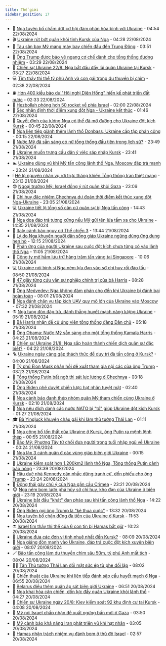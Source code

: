 ```yaml
---
title: Thế giới
sidebar_position: 17
---
```


<!-- dantri-the-gioi:START -->
- 🌋 [Nga tuyên bố chấm dứt cơ hội đàm phán hòa bình với Ukraine](https://dantri.com.vn/the-gioi/nga-tuyen-bo-cham-dut-co-hoi-dam-phan-hoa-binh-voi-ukraine-20240822114227678.htm) - 04:54 22/08/2024
- 🎬 [Ukraine rút bớt quân khỏi tỉnh Kursk của Nga](https://dantri.com.vn/the-gioi/ukraine-rut-bot-quan-khoi-tinh-kursk-cua-nga-20240822112610319.htm) - 04:28 22/08/2024
- 🧰 [Tàu sân bay Mỹ mang máy bay chiến đấu đến Trung Đông](https://dantri.com.vn/the-gioi/tau-san-bay-my-mang-may-bay-chien-dau-den-trung-dong-20240822103322533.htm) - 03:51 22/08/2024
- 🌋 [Ông Trump được bảo vệ ngang cơ chế dành cho tổng thống đương nhiệm](https://dantri.com.vn/the-gioi/ong-trump-duoc-bao-ve-ngang-co-che-danh-cho-tong-thong-duong-nhiem-20240822102022267.htm) - 03:29 22/08/2024
- 🗽 [Chiến sự Ukraine 22/8: Nga bắt đầu đẩy lùi quân Ukraine tại Kursk](https://dantri.com.vn/the-gioi/chien-su-ukraine-228-nga-bat-dau-day-lui-quan-ukraine-tai-kursk-20240822102459374.htm) - 03:27 22/08/2024
- 💻 [Tìm thấy thi thể tỷ phú Anh và con gái trong du thuyền bị chìm](https://dantri.com.vn/the-gioi/tim-thay-thi-the-ty-phu-anh-va-con-gai-trong-du-thuyen-bi-chim-20240822073025080.htm) - 02:38 22/08/2024
- ⛽️ [Hơn 400 kiều bào dự &quot;Hội nghị Diên Hồng&quot; hiến kế phát triển đất nước](https://dantri.com.vn/the-gioi/hon-400-kieu-bao-du-hoi-nghi-dien-hong-hien-ke-phat-trien-dat-nuoc-20240822092416655.htm) - 02:33 22/08/2024
- 🤩 [Hezbollah phóng hơn 50 rocket về phía Israel](https://dantri.com.vn/the-gioi/hezbollah-phong-hon-50-rocket-ve-phia-israel-20240822085741211.htm) - 02:00 22/08/2024
- 🧐 [Séc nhận định thời điểm xung đột Nga - Ukraine kết thúc](https://dantri.com.vn/the-gioi/sec-nhan-dinh-thoi-diem-xung-dot-nga-ukraine-ket-thuc-20240821222340638.htm) - 01:46 22/08/2024
- 🎊 [Quyết định của tướng Nga có thể đã mở đường cho Ukraine đột kích Kursk](https://dantri.com.vn/the-gioi/quyet-dinh-cua-tuong-nga-co-the-da-mo-duong-cho-ukraine-dot-kich-kursk-20240822064642170.htm) - 00:45 22/08/2024
- 📝 [Nga liên tiếp giành thêm lãnh thổ Donbass, Ukraine cấp tập phản công](https://dantri.com.vn/the-gioi/nga-lien-tiep-gianh-them-lanh-tho-donbass-ukraine-cap-tap-phan-cong-20240822070802233.htm) - 00:15 22/08/2024
- 🤡 [Nước Mỹ đã sẵn sàng có nữ tổng thống đầu tiên trong lịch sử?](https://dantri.com.vn/the-gioi/nuoc-my-da-san-sang-co-nu-tong-thong-dau-tien-trong-lich-su-20240821121558845.htm) - 23:49 21/08/2024
- 🥷 [Ukraine muốn trưng cầu dân ý việc sáp nhập Kursk](https://dantri.com.vn/the-gioi/ukraine-muon-trung-cau-dan-y-viec-sap-nhap-kursk-20240822063113368.htm) - 23:41 21/08/2024
- 🏊 [Ukraine dùng vũ khí Mỹ tấn công lãnh thổ Nga, Moscow đáp trả mạnh](https://dantri.com.vn/the-gioi/ukraine-dung-vu-khi-my-tan-cong-lanh-tho-nga-moscow-dap-tra-manh-20240822061216654.htm) - 23:24 21/08/2024
- 🕯 [Hé lộ nguyên nhân vụ rơi trực thăng khiến Tổng thống Iran thiệt mạng](https://dantri.com.vn/the-gioi/he-lo-nguyen-nhan-vu-roi-truc-thang-khien-tong-thong-iran-thiet-mang-20240822054457999.htm) - 23:13 21/08/2024
- 😎 [Ngoại trưởng Mỹ: Israel đồng ý rút quân khỏi Gaza](https://dantri.com.vn/the-gioi/ngoai-truong-my-israel-dong-y-rut-quan-khoi-gaza-20240822053009321.htm) - 23:06 21/08/2024
- 🌈 [Chỉ huy đặc nhiệm Chechnya dự đoán thời điểm kết thúc xung đột Nga-Ukraine](https://dantri.com.vn/the-gioi/chi-huy-dac-nhiem-chechnya-du-doan-thoi-diem-ket-thuc-xung-dot-nga-ukraine-20240822051727184.htm) - 23:05 21/08/2024
- 💻 [Ukraine tiết lộ tổng số căn cứ quân sự bị Nga tấn công](https://dantri.com.vn/the-gioi/ukraine-tiet-lo-tong-so-can-cu-quan-su-bi-nga-tan-cong-20240821185743448.htm) - 14:43 21/08/2024
- 🤖 [Nga dọa đáp trả tương xứng nếu Mỹ gửi tên lửa tầm xa cho Ukraine](https://dantri.com.vn/the-gioi/nga-doa-dap-tra-tuong-xung-neu-my-gui-ten-lua-tam-xa-cho-ukraine-20240821193240742.htm) - 14:35 21/08/2024
- 🦏 [Italy cảnh báo nguy cơ Thế chiến 3](https://dantri.com.vn/the-gioi/italy-canh-bao-nguy-co-the-chien-3-20240821202447847.htm) - 13:44 21/08/2024
- 🌁 [Lý do Nga khuyên người dân sống giáp Ukraine ngừng dùng ứng dụng hẹn hò](https://dantri.com.vn/the-gioi/ly-do-nga-khuyen-nguoi-dan-song-giap-ukraine-ngung-dung-ung-dung-hen-ho-20240821181819757.htm) - 12:15 21/08/2024
- 🐘 [Phản ứng của người Ukraine sau cuộc đột kích chưa từng có vào lãnh thổ Nga](https://dantri.com.vn/the-gioi/phan-ung-cua-nguoi-ukraine-sau-cuoc-dot-kich-chua-tung-co-vao-lanh-tho-nga-20240821161309232.htm) - 11:05 21/08/2024
- 🥷 [Công ty mở hầm lưu trữ hàng trăm tấn vàng tại Singapore](https://dantri.com.vn/the-gioi/cong-ty-mo-ham-luu-tru-hang-tram-tan-vang-tai-singapore-20240821155427343.htm) - 10:06 21/08/2024
- 💻 [Ukraine nói binh sĩ Nga ném lựu đạn vào sở chỉ huy rồi đào tẩu](https://dantri.com.vn/the-gioi/ukraine-noi-binh-si-nga-nem-luu-dan-vao-so-chi-huy-roi-dao-tau-20240821154915210.htm) - 08:50 21/08/2024
- 🎡 [47 giây từng cứu vãn sự nghiệp chính trị của bà Harris](https://dantri.com.vn/the-gioi/47-giay-tung-cuu-van-su-nghiep-chinh-tri-cua-ba-harris-20240819173108302.htm) - 08:28 21/08/2024
- 🧰 [Ông Medvedev: Nga không đàm phán cho đến khi Ukraine bị đánh bại hoàn toàn](https://dantri.com.vn/the-gioi/ong-medvedev-nga-khong-dam-phan-cho-den-khi-ukraine-bi-danh-bai-hoan-toan-20240821145600793.htm) - 08:01 21/08/2024
- 🥸 [Nga đánh chặn vụ tập kích UAV quy mô lớn của Ukraine vào Moscow](https://dantri.com.vn/the-gioi/nga-danh-chan-vu-tap-kich-uav-quy-mo-lon-cua-ukraine-vao-moscow-20240821142737885.htm) - 07:32 21/08/2024
- ⚗️ [Nga tung đòn đáp trả, đánh thẳng huyết mạch năng lượng Ukraine](https://dantri.com.vn/the-gioi/nga-tung-don-dap-tra-danh-thang-huyet-mach-nang-luong-ukraine-20240821114201749.htm) - 05:19 21/08/2024
- 🌮 [Bà Harris nhận đề cử ứng viên tổng thống đảng Dân chủ](https://dantri.com.vn/the-gioi/ba-harris-nhan-de-cu-ung-vien-tong-thong-dang-dan-chu-20240821115739071.htm) - 05:18 21/08/2024
- 🎃 [Ông Obama: Nước Mỹ sẵn sàng cho một tổng thống Kamala Harris](https://dantri.com.vn/the-gioi/ong-obama-nuoc-my-san-sang-cho-mot-tong-thong-kamala-harris-20240821110632845.htm) - 04:23 21/08/2024
- 💫 [Chiến sự Ukraine 21/8: Nga sắp hoàn thành chiến dịch quân sự đặc biệt?](https://dantri.com.vn/the-gioi/chien-su-ukraine-218-nga-sap-hoan-thanh-chien-dich-quan-su-dac-biet-20240821112048168.htm) - 04:22 21/08/2024
- 🪜 [Ukraine ngày càng gặp thách thức để duy trì đà tấn công ở Kursk?](https://dantri.com.vn/the-gioi/ukraine-ngay-cang-gap-thach-thuc-de-duy-tri-da-tan-cong-o-kursk-20240821101149852.htm) - 04:00 21/08/2024
- 🌋 [Tỷ phú Elon Musk phản hồi đề xuất tham gia nội các của ông Trump](https://dantri.com.vn/the-gioi/ty-phu-elon-musk-phan-hoi-de-xuat-tham-gia-noi-cac-cua-ong-trump-20240821100548151.htm) - 03:23 21/08/2024
- 🦏 [Tổng thống Putin bất ngờ thị sát lực lượng ở Chechnya](https://dantri.com.vn/the-gioi/tong-thong-putin-bat-ngo-thi-sat-luc-luong-o-chechnya-20240821101612076.htm) - 03:18 21/08/2024
- 👀 [Ông Biden phê duyệt chiến lược hạt nhân tuyệt mật](https://dantri.com.vn/the-gioi/ong-biden-phe-duyet-chien-luoc-hat-nhan-tuyet-mat-20240821092146878.htm) - 02:40 21/08/2024
- 🧰 [Nga cảnh báo đanh thép nhóm quân Mỹ tham chiến cùng Ukraine ở Kursk](https://dantri.com.vn/the-gioi/nga-canh-bao-danh-thep-nhom-quan-my-tham-chien-cung-ukraine-o-kursk-20240821081352242.htm) - 02:10 21/08/2024
- 🚀 [Nga nêu đích danh các nước NATO bị &quot;tố&quot; giúp Ukraine đột kích Kursk](https://dantri.com.vn/the-gioi/nga-neu-dich-danh-cac-nuoc-nato-bi-to-giup-ukraine-dot-kich-kursk-20240821073637583.htm) - 01:27 21/08/2024
- 🎓 [Bà Yingluck khuyên cháu gái khi làm thủ tướng Thái Lan](https://dantri.com.vn/the-gioi/ba-yingluck-khuyen-chau-gai-khi-lam-thu-tuong-thai-lan-20240821071358022.htm) - 01:11 21/08/2024
- 🥸 [Nga công bố tổn thất của Ukraine ở Kursk, ông Putin ra mệnh lệnh thép](https://dantri.com.vn/the-gioi/nga-cong-bo-ton-that-cua-ukraine-o-kursk-ong-putin-ra-menh-lenh-thep-20240821062547057.htm) - 00:55 21/08/2024
- 🦅 [Báo Mỹ: Phương Tây từ chối đưa người trong tuổi nhập ngũ về Ukraine](https://dantri.com.vn/the-gioi/bao-my-phuong-tay-tu-choi-dua-nguoi-trong-tuoi-nhap-ngu-ve-ukraine-20240821071700285.htm) - 00:24 21/08/2024
- 🤭 [Nga lập 3 cánh quân ở các vùng giáp biên giới Ukraine](https://dantri.com.vn/the-gioi/nga-lap-3-canh-quan-o-cac-vung-giap-bien-gioi-ukraine-20240821070006194.htm) - 00:15 21/08/2024
- 🤖 [Ukraine kiểm soát hơn 1.200km2 lãnh thổ Nga, Tổng thống Putin cảnh báo nóng](https://dantri.com.vn/the-gioi/ukraine-kiem-soat-hon-1200km2-lanh-tho-nga-tong-thong-putin-canh-bao-nong-20240821062508078.htm) - 23:39 20/08/2024
- 🐲 [Hậu duệ nhà Kennedy cân nhắc dừng tranh cử, dồn phiếu cho ông Trump](https://dantri.com.vn/the-gioi/hau-due-nha-kennedy-can-nhac-dung-tranh-cu-don-phieu-cho-ong-trump-20240821055622964.htm) - 23:24 20/08/2024
- 🫣 [Động thái gây chú ý của Nga gần cầu Crimea](https://dantri.com.vn/the-gioi/dong-thai-gay-chu-y-cua-nga-gan-cau-crimea-20240821053207863.htm) - 23:21 20/08/2024
- 🐵 [Nga ném bom lượn phá hủy sở chỉ huy, kho đạn của Ukraine ở biên giới](https://dantri.com.vn/the-gioi/nga-nem-bom-luon-pha-huy-so-chi-huy-kho-dan-cua-ukraine-o-bien-gioi-20240820223707393.htm) - 23:19 20/08/2024
- 🫶 [Ukraine bắt đầu &quot;khát&quot; đạn pháo sau khi tấn công lãnh thổ Nga](https://dantri.com.vn/the-gioi/ukraine-bat-dau-khat-dan-phao-sau-khi-tan-cong-lanh-tho-nga-20240820211200999.htm) - 14:22 20/08/2024
- 💃 [Ông Biden gọi ông Trump là &quot;kẻ thua cuộc&quot;](https://dantri.com.vn/the-gioi/ong-biden-goi-ong-trump-la-ke-thua-cuoc-20240820202804175.htm) - 13:32 20/08/2024
- 💫 [Nga tuyên bố chặn đứng đà tiến của Ukraine ở Kursk](https://dantri.com.vn/the-gioi/nga-tuyen-bo-chan-dung-da-tien-cua-ukraine-o-kursk-20240820185325584.htm) - 11:53 20/08/2024
- ⚗️ [Israel tìm thấy thi thể của 6 con tin bị Hamas bắt giữ](https://dantri.com.vn/the-gioi/israel-tim-thay-thi-the-cua-6-con-tin-bi-hamas-bat-giu-20240820171754471.htm) - 10:23 20/08/2024
- 🥷 [Ukraine đưa các đơn vị tinh nhuệ nhất đến Kursk?](https://dantri.com.vn/the-gioi/ukraine-dua-cac-don-vi-tinh-nhue-nhat-den-kursk-20240820135102344.htm) - 08:09 20/08/2024
- 🥸 [Nga giáng đòn mạnh vào Ukraine, đáp trả cuộc đột kích xuyên biên giới](https://dantri.com.vn/the-gioi/nga-giang-don-manh-vao-ukraine-dap-tra-cuoc-dot-kich-xuyen-bien-gioi-20240820143709223.htm) - 08:07 20/08/2024
- 🪄 [Bão tấn công làm du thuyền chìm sâu 50m, tỷ phú Anh mất tích](https://dantri.com.vn/the-gioi/bao-tan-cong-lam-du-thuyen-chim-sau-50m-ty-phu-anh-mat-tich-20240820140739779.htm) - 08:04 20/08/2024
- 🧑‍💻 [Tân Thủ tướng Thái Lan đối mặt sức ép từ phe đối lập](https://dantri.com.vn/the-gioi/tan-thu-tuong-thai-lan-doi-mat-suc-ep-tu-phe-doi-lap-20240820150114123.htm) - 08:02 20/08/2024
- 🤭 [Chiến thuật của Ukraine khi liên tiếp đánh sập cầu huyết mạch ở Nga](https://dantri.com.vn/the-gioi/chien-thuat-cua-ukraine-khi-lien-tiep-danh-sap-cau-huyet-mach-o-nga-20240820123857696.htm) - 06:55 20/08/2024
- 🗽 [Belarus điều thêm quân áp sát biên giới Ukraine](https://dantri.com.vn/the-gioi/belarus-dieu-them-quan-ap-sat-bien-gioi-ukraine-20240820124620139.htm) - 06:51 20/08/2024
- 🤖 [Nga khai hỏa cận chiến, dồn lực đẩy quân Ukraine khỏi lãnh thổ](https://dantri.com.vn/the-gioi/nga-khai-hoa-can-chien-don-luc-day-quan-ukraine-khoi-lanh-tho-20240820104653865.htm) - 04:27 20/08/2024
- 🌈 [Chiến sự Ukraine ngày 20/8: Kiev kiểm soát 92 khu định cư tại Kursk](https://dantri.com.vn/the-gioi/chien-su-ukraine-ngay-208-kiev-kiem-soat-92-khu-dinh-cu-tai-kursk-20240820110757227.htm) - 04:08 20/08/2024
- 🤩 [Mỹ nói Israel chấp nhận đề xuất ngừng bắn mới ở Gaza](https://dantri.com.vn/the-gioi/my-noi-israel-chap-nhan-de-xuat-ngung-ban-moi-o-gaza-20240820104032321.htm) - 03:50 20/08/2024
- 🤗 [Mỹ cảnh báo khả năng Iran phát triển vũ khí hạt nhân](https://dantri.com.vn/the-gioi/my-canh-bao-kha-nang-iran-phat-trien-vu-khi-hat-nhan-20240820073237674.htm) - 03:05 20/08/2024
- 🙉 [Hamas nhận trách nhiệm vụ đánh bom ở thủ đô Israel](https://dantri.com.vn/the-gioi/hamas-nhan-trach-nhiem-vu-danh-bom-o-thu-do-israel-20240820095704498.htm) - 02:57 20/08/2024<!-- dantri-the-gioi:END -->
